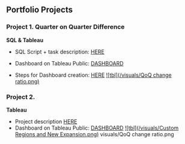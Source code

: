 ## Portfolio Projects

### Project 1. Quarter on Quarter Difference 
**SQL & Tableau**

- SQL Script + task description: [HERE](/P1_SQL_script.sql)

- Dashboard on Tableau Public: [DASHBOARD](https://public.tableau.com/app/profile/oksana4574/viz/QoQchangeratiotablechart/Dashboard1)
- Steps for Dashboard creation: [HERE](/P1_tableau_calculations)
[![tbl](/visuals/QoQ change ratio.png)](https://public.tableau.com/app/profile/oksana4574/viz/QoQchangeratiotablechart/Dashboard1)

### Project 2.  
**Tableau**
- Project description [HERE](/P2_description)
- Dashboard on Tableau Public: [DASHBOARD](https://public.tableau.com/app/profile/oksana4574/viz/CustomregionsNewExpansionanalysis/Dashboard1)
[![tbl](/visuals/Custom Regions and New Expansion.png)](https://public.tableau.com/app/profile/oksana4574/viz/CustomregionsNewExpansionanalysis/Dashboard1)
visuals/QoQ change ratio.png
